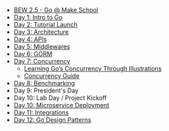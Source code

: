 - [BEW 2.5 - Go @ Make School](README.md)
- [Day 1: Intro to Go](Lessons/Lesson01.md)
- [Day 2: Tutorial Launch](Lessons/Lesson02.md)
- [Day 3: Architecture](Lessons/Lesson03.md)
- [Day 4: APIs](Lessons/Lesson04.md)
- [Day 5: Middlewares](Lessons/Lesson05.md)
- [Day 6: GORM](Lessons/Lesson06.md)
- [Day 7: Concurrency](Lessons/Lesson07.md)
  - [Learning Go’s Concurrency Through Illustrations](Lessons/Additional/GoConcurrencyVisualized.md)
  - [Concurrency Guide](Lessons/Additional/ConcurrencyGuide.md)
- [Day 8: Benchmarking](Lessons/Lesson08.md)
- Day 9: President's Day
- Day 10: Lab Day / Project Kickoff
- [Day 10: Microservice Deployment](Lessons/Lesson10.md)
- [Day 11: Integrations](Lessons/Lesson11.md)
- [Day 12: Go Design Patterns](Lessons/Lesson12.md)
